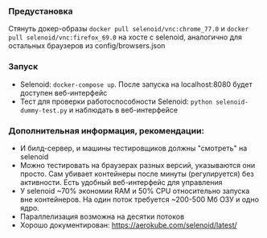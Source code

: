 ### Предустановка
Стянуть докер-образы `docker pull selenoid/vnc:chrome_77.0` и `docker pull selenoid/vnc:firefox_69.0` на хосте с selenoid, аналогично для остальных браузеров из config/browsers.json


### Запуск
- Selenoid: `docker-compose up`. После запуска на localhost:8080 будет доступен веб-интерфейс
- Тест для проверки работоспособности Selenoid: `python selenoid-dummy-test.py` и наблюдать в веб-интерфейсе


### Дополнительная информация, рекомендации:
- И билд-сервер, и машины тестировщиков должны "смотреть" на selenoid
- Можно тестировать на браузерах разных версий, указываются они просто. Сам убивает контейнеры после минуты (регулируется) без активности. Есть удобный веб-интерфейс для управления
- У selenoid ~70% экономии RAM и 50% CPU относительно запуска вне контейнеров. На один поток требуется ~200-500 Мб ОЗУ и одно ядро.
- Параллелизация возможна на десятки потоков
- Хорошо документирован: https://aerokube.com/selenoid/latest/